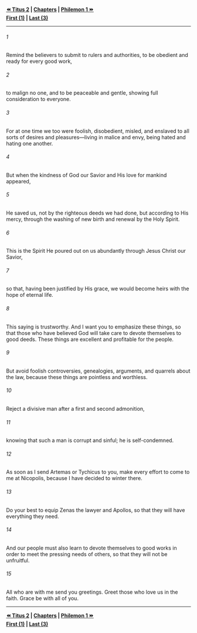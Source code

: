  
**[⏪ Titus 2](./Titus%202.md) | [Chapters](./_index.md) | [Philemon 1 ⏩](../44.57%20Philemon/Philemon%201.md)**  
**[First (1)](./Titus%201.md) | [Last (3)](Titus%203.md)**  
  
---  
  
###### 1  
Remind the believers to submit to rulers and authorities, to be obedient and ready for every good work,  
  
###### 2  
to malign no one, and to be peaceable and gentle, showing full consideration to everyone.  
  
###### 3  
For at one time we too were foolish, disobedient, misled, and enslaved to all sorts of desires and pleasures—living in malice and envy, being hated and hating one another.  
  
###### 4  
But when the kindness of God our Savior and His love for mankind appeared,  
  
###### 5  
He saved us, not by the righteous deeds we had done, but according to His mercy, through the washing of new birth and renewal by the Holy Spirit.  
  
###### 6  
This is the Spirit He poured out on us abundantly through Jesus Christ our Savior,  
  
###### 7  
so that, having been justified by His grace, we would become heirs with the hope of eternal life.  
  
###### 8  
This saying is trustworthy. And I want you to emphasize these things, so that those who have believed God will take care to devote themselves to good deeds. These things are excellent and profitable for the people.  
  
###### 9  
But avoid foolish controversies, genealogies, arguments, and quarrels about the law, because these things are pointless and worthless.  
  
###### 10  
Reject a divisive man after a first and second admonition,  
  
###### 11  
knowing that such a man is corrupt and sinful; he is self-condemned.  
  
###### 12  
As soon as I send Artemas or Tychicus to you, make every effort to come to me at Nicopolis, because I have decided to winter there.  
  
###### 13  
Do your best to equip Zenas the lawyer and Apollos, so that they will have everything they need.  
  
###### 14  
And our people must also learn to devote themselves to good works in order to meet the pressing needs of others, so that they will not be unfruitful.  
  
###### 15  
All who are with me send you greetings. Greet those who love us in the faith. Grace be with all of you.  
  
  
---  
  
**[⏪ Titus 2](./Titus%202.md) | [Chapters](./_index.md) | [Philemon 1 ⏩](../44.57%20Philemon/Philemon%201.md)**  
**[First (1)](./Titus%201.md) | [Last (3)](Titus%203.md)**  
  
